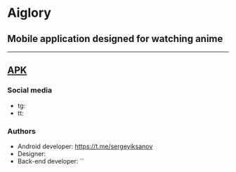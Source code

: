 # Aiglory
## Mobile application designed for watching anime
---
[APK](app/build/outputs/apk/debug/app-debug.apk)
---
### Social media
 - tg:
 - tt:

### Authors
 - Android developer: https://t.me/sergeyiksanov
 - Designer:
 - Back-end developer: 
``